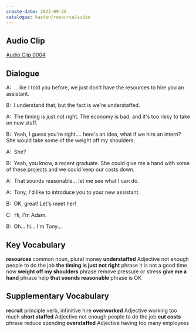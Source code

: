 ```yaml
---
create-date: 2023-09-28
catalogue: kasten/resource/audio
---
```


## Audio Clip
[Audio Clip 0004](https://archive.org/download/englishpod_all/englishpod_0004dg.mp3)

## Dialogue
A:  ...like I told you before, we just don't have the resources to hire you an assistant.

B:  I understand that, but the fact is we're   understaffed.

A:  The timing is just not right.  The economy is bad, and it's too  risky  to take on  new staff.

B:  Yeah, I guess you're   right.... here's an idea, what if we hire an intern?  She would take some of the weight off my shoulders.

A:  She?

B:  Yeah, you know, a recent graduate. She could give me a hand with some of these projects  and we could keep our costs down.

A:  That sounds reasonable...  let me see   what I can do.

A:  Tony, I'd like to introduce you to your new assistant.

B:  OK, great! Let's  meet her!

C:  Hi, I'm Adam.

B:  Oh... hi... I'm Tony...

## Key Vocabulary
**resources**                      common noun, plural   money
**understaffed**                   Adjective             not enough people to do the job
**the timing is just not right**   phrase                it is not a good time now
**weight off my shoulders**        phrase                remove pressure or stress
**give me a hand**                 phrase                help
**that sounds reasonable**         phrase                is OK

## Supplementary Vocabulary
**recruit**         principle verb, infinitive   hire
**overworked**      Adjective                    working too much
**short staffed**   Adjective                    not enough people to do the job
**cut costs**       phrase                       reduce spending
**overstaffed**     Adjective                    having too many employees
